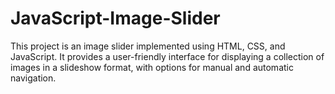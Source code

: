 # JavaScript-Image-Slider
This project is an image slider implemented using HTML, CSS, and JavaScript. It provides a user-friendly interface for displaying a collection of images in a slideshow format, with options for manual and automatic navigation.
